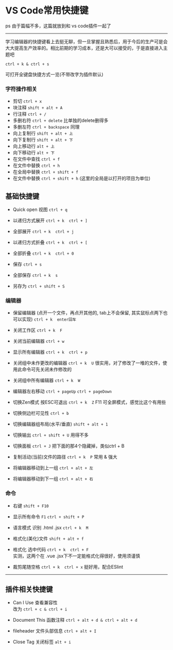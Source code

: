 # VS Code常用快捷键

ps 由于篇幅不多，这篇就放到和 vs code插件一起了

---

学习编辑器的快捷键看上去挺无聊，但一旦掌握且熟悉后，用于今后的生产可是会大大提高生产效率的。相比前期的学习成本，还是大可以接受的，于是直接进入主题吧

    ctrl + k & ctrl + s

可打开全键盘快捷方式一览(不带改字为插件默认)

### 字符操作相关

* 剪切 `ctrl + x`
* 块注释 `shift + alt + A`
* 行注释 `ctrl + /`
* 多删右符 `ctrl + delete` 比单独的delete删得多
* 多删左符 `ctrl + backspace` 同理
* 向上复制行 `shift + alt + 上`
* 向下复制行 `shift + alt + 下`
* 向上移动行 `alt + 上`
* 向下移动行 `alt + 下`
* 在文件中查找 `ctrl + f`
* 在文件中替换 `ctrl + h`
* 在全局中替换 `ctrl + shift + f` 
* 在文件中替换 `ctrl + shift + h`
(这里的全局是以打开的项目为单位)



## 基础快捷键

* Quick open 视图 `ctrl + q`

* 以递归方式展开 `ctrl + k  ctrl + ]`

* 全部展开 `ctrl + k  ctrl + j` 

* 以递归方式折叠 `ctrl + k  ctrl + [`

* 全部折叠 `ctrl + k  ctrl + 0` 

* 保存 `ctrl + s`

* 全部保存 `ctrl + k  s`

* 另存为 `ctrl + shift + S`

### 编辑器

* 保留编辑器
(点开一个文件，再点开其他的, tab上不会保留, 其实鼠标点两下也可以实现)
`ctrl + k  enter回车`

* 关闭工作区 `ctrl + k  F` 

* 关闭当前编辑器 `ctrl + w`

* 显示所有编辑器 `ctrl + k  ctrl + p`

* 关闭组中未作更改的编辑器 `ctrl + k  U` 
很实用，对了修改了一堆的文件，使用此命令可先关闭未作修改的

* 关闭组中所有编辑器 `ctrl + k  W`

* 编辑器左右移动 `ctrl + pageUp` `ctrl + pageDown`

* 切换Zen模式 按ESC可退出 `ctrl + k  Z`
F11 可全屏模式，感觉比这个有用些

* 切换侧边栏可见性 `ctrl + b`

* 切换编辑器组布局(水平/垂直) `shift + alt + 1`

* 切换输出 `ctrl + shift + U` 用得不多

* 切换面板 `ctrl + J` 把下面的那4个隐藏掉，类似ctrl + B

* 复制活动(当前)文件的路径 `ctrl + k  P` 常用 & 强大

* 将编辑器移动到上一组 `ctrl + alt + 左`
* 将编辑器移动到下一组 `ctrl + alt + 右`

### 命令

* 右键 `shift + F10`

* 显示所有命令 `F1` `ctrl + shift + P`

* 语言模式 识别 .html .jsx `ctrl + k  M`

* 格式化(美化)文件 `shift + alt + f`
* 格式化 选中代码 `ctrl + k  ctrl + F`  
实测，这两个在 .vue .jsx下不一定能格式化得很好，使用须谨慎


* 裁剪尾随空格 `ctrl + k  ctrl + x` 挺好用，配合ESlint



---

## 插件相关快捷键

* Can I Use 查看兼容性  
改为 `ctrl + c & ctrl + i`

* Document This 函数注释 
`ctrl + alt + d & ctrl + alt + d`

* fileheader 文件头部信息 
`ctrl + alt + I`

* Close Tag 关闭标签
`alt + i`
